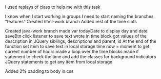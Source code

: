 I used replays of class to help me with this task


I know when I start working in groups I need to start naming the branches “features”
Created html-work branch
Added rest of the time slots

Created java-work branch
	made var todayDate to display day and date
	saveBtn click listener to save text wrote in time block
	got values of the description in JQuery siblings, descriptions and parent, id
	At the end of the function set item to save text in local storage
	time now = moment to get current number of hours
	made a loop over the time blocks
	made if statement to check the time and add the classes for background indicators
	JQuery statements to get any item from local storage

Added 2% padding to body in css 


